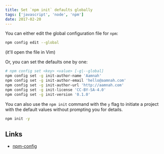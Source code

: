 ```yaml
---
title: Set `npm init` defaults globally
tags: ['javascript', 'node', 'npm']
date: 2017-02-20
---
```


You can either edit the global configuration file for `npm`:

```bash
npm config edit --global
```

(it'll open the file in Vim)

Or, you can set the defaults one by one:

```bash
# npm config set <key> <value> [-g|--global]
npm config set -g init-author-name 'Aamnah'
npm config set -g init-author-email 'hello@aamnah.com'
npm config set -g init-author-url 'http://aamnah.com'
npm config set -g init-license 'CC-BY-SA-4.0'
npm config set -g init-version '0.1.0'
```

You can also use the `npm init` command with the `y` flag to initiate a project with the default values without prompting you for details.

```bash
npm init -y
```

Links
---
- [npm-config](https://docs.npmjs.com/cli/config)
